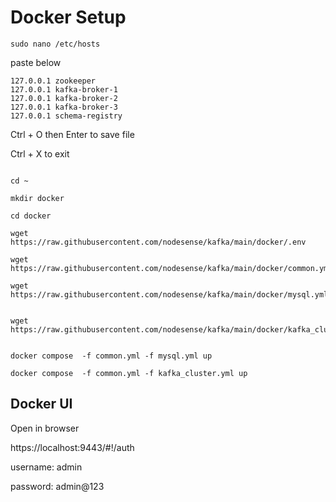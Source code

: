 # Docker Setup

```
sudo nano /etc/hosts
```

paste below

```
127.0.0.1 zookeeper
127.0.0.1 kafka-broker-1
127.0.0.1 kafka-broker-2
127.0.0.1 kafka-broker-3
127.0.0.1 schema-registry
```

Ctrl + O then Enter to save file

Ctrl + X to exit


```

cd ~

mkdir docker

cd docker

wget https://raw.githubusercontent.com/nodesense/kafka/main/docker/.env

wget https://raw.githubusercontent.com/nodesense/kafka/main/docker/common.yml

wget https://raw.githubusercontent.com/nodesense/kafka/main/docker/mysql.yml


wget https://raw.githubusercontent.com/nodesense/kafka/main/docker/kafka_cluster.yml
```

```

docker compose  -f common.yml -f mysql.yml up

docker compose  -f common.yml -f kafka_cluster.yml up

```


## Docker  UI 

Open in browser

https://localhost:9443/#!/auth

username: admin

password: admin@123

